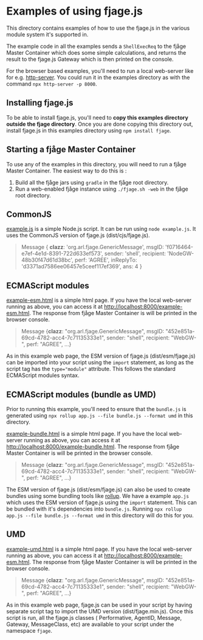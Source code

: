 # Examples of using fjage.js

This directory contains examples of how to use the fjage.js in the various module system it's supported in.

The example code in all the examples sends a `ShellExecReq` to the fjåge Master Container which does some simple calculations, and returns the result to the fjage.js Gateway which is then printed on the console.

For the browser based examples, you'll need to run a local web-server like for e.g. [http-server](https://github.com/http-party/http-server). You could run it in the examples directory as with the command `npx http-server -p 8000`.

## Installing fjage.js

To be able to install fjage.js, you'll need to **copy this examples directory outside the fjage directory**. Once you are done copying this directory out, install fjage.js in this examples directory using `npm install fjage`.

## Starting a fjåge Master Container

To use any of the examples in this directory, you will need to run a fjåge Master Container. The easiest way to do this is : 

1. Build all the fjåge jars using `gradle` in the fjåge root directory.
2. Run a web-enabled fjåge instance using `./fjage.sh -web` in the fjåge root directory.

## CommonJS

[example.js](example.js) is a simple Node.js script. It can be run using `node example.js`. It uses the CommonJS version of fjage.js (dist/cjs/fjage.js).

> Message {
>  __clazz__: 'org.arl.fjage.GenericMessage',
>  msgID: 'f0716464-e7ef-4e1d-8391-722d633ef573',
>  sender: 'shell',
>  recipient: 'NodeGW-48b30f47d61d38bc',
>  perf: 'AGREE',
>  inReplyTo: 'd3371ad7586ee06457e5ceef117ef369',
>  ans: 4
}


## ECMAScript modules

[example-esm.html](example-esm.html) is a simple html page. If you have the local web-server running as above, you can access it at [http://localhost:8000/example-esm.html](http://localhost:8000/example-esm.html). The response from fjåge Master Container is will be printed in the browser console.

> Message {__clazz__: "org.arl.fjage.GenericMessage", msgID: "452e851a-69cd-4782-acc4-7c71135333e1", sender: "shell", recipient: "WebGW-", perf: "AGREE", …}

As in this example web page, the ESM version of fjage.js (dist/esm/fjage.js) can be imported into your script using the `import` statement, as long as the script tag has the `type="module"` attribute. This follows the standard ECMAScript modules syntax.

## ECMAScript modules (bundle as UMD)

Prior to running this example, you'll need to ensure that the `bundle.js` is generated using `npx rollup app.js --file bundle.js --format umd` in this directory. 

[example-bundle.html](example-bundle.html) is a simple html page. If you have the local web-server running as above, you can access it at [http://localhost:8000/example-bundle.html](http://localhost:8000/example-esm.html). The response from fjåge Master Container is will be printed in the browser console.

> Message {__clazz__: "org.arl.fjage.GenericMessage", msgID: "452e851a-69cd-4782-acc4-7c71135333e1", sender: "shell", recipient: "WebGW-", perf: "AGREE", …}

The ESM version of fjage.js (dist/esm/fjage.js) can also be used to create bundles using some bundling tools like [rollup](https://rollupjs.org). We have a example `app.js` which uses the ESM version of fjage.js using the `import` statement. This can be bundled with it's dependencies into `bundle.js`. Running `npx rollup app.js --file bundle.js --format umd` in this directory will do this for you.

## UMD

[example-umd.html](example-umd.html) is a simple html page. If you have the local web-server running as above, you can access it at [http://localhost:8000/example-esm.html](http://localhost:8000/example-umd.html). The response from fjåge Master Container is will be printed in the browser console.

> Message {__clazz__: "org.arl.fjage.GenericMessage", msgID: "452e851a-69cd-4782-acc4-7c71135333e1", sender: "shell", recipient: "WebGW-", perf: "AGREE", …}

As in this example web page, fjage.js can be used in your script by having separate script tag to import the UMD version (dist/fjage.min.js). Once this script is run, all the fjage.js classes ( Performative, AgentID, Message, Gateway, MessageClass, etc) are available to your script under the namespace `fjage`.

